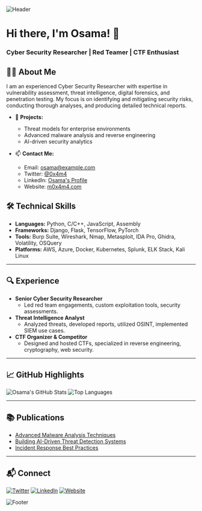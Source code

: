 ![Header](https://your-image-url.com/header-image)

# Hi there, I'm Osama! 👋

### Cyber Security Researcher | Red Teamer | CTF Enthusiast

## 🧑‍💻 About Me

I am an experienced Cyber Security Researcher with expertise in vulnerability assessment, threat intelligence, digital forensics, and penetration testing. My focus is on identifying and mitigating security risks, conducting thorough analyses, and producing detailed technical reports.

- 🔭 **Projects:**
  - Threat models for enterprise environments
  - Advanced malware analysis and reverse engineering
  - AI-driven security analytics

- 📫 **Contact Me:**
  - Email: osama@example.com
  - Twitter: [@0x4m4](https://twitter.com/0x4m4)
  - LinkedIn: [Osama's Profile](https://www.linkedin.com/in/osama)
  - Website: [m0x4m4.com](https://m0x4m4.com)

## 🛠️ Technical Skills

- **Languages:** Python, C/C++, JavaScript, Assembly
- **Frameworks:** Django, Flask, TensorFlow, PyTorch
- **Tools:** Burp Suite, Wireshark, Nmap, Metasploit, IDA Pro, Ghidra, Volatility, OSQuery
- **Platforms:** AWS, Azure, Docker, Kubernetes, Splunk, ELK Stack, Kali Linux

---

## 🔍 Experience

- **Senior Cyber Security Researcher**
  - Led red team engagements, custom exploitation tools, security assessments.
- **Threat Intelligence Analyst**
  - Analyzed threats, developed reports, utilized OSINT, implemented SIEM use cases.
- **CTF Organizer & Competitor**
  - Designed and hosted CTFs, specialized in reverse engineering, cryptography, web security.

---

## 📈 GitHub Highlights

![Osama's GitHub Stats](https://github-readme-stats.vercel.app/api?username=0x4m4&show_icons=true&theme=radical)
![Top Languages](https://github-readme-stats.vercel.app/api/top-langs/?username=0x4m4&layout=compact&theme=radical)

---

## 📚 Publications

- [Advanced Malware Analysis Techniques](https://m0x4m4.com/advanced-malware-analysis-techniques)
- [Building AI-Driven Threat Detection Systems](https://m0x4m4.com/building-ai-driven-threat-detection-systems)
- [Incident Response Best Practices](https://m0x4m4.com/incident-response-best-practices)

---

## 📬 Connect

[![Twitter](https://img.shields.io/badge/Twitter-1DA1F2?style=for-the-badge&logo=twitter&logoColor=white)](https://twitter.com/0x4m4)
[![LinkedIn](https://img.shields.io/badge/LinkedIn-0A66C2?style=for-the-badge&logo=linkedin&logoColor=white)](https://www.linkedin.com/in/osama)
[![Website](https://img.shields.io/badge/Website-000000?style=for-the-badge&logo=About.me&logoColor=white)](https://m0x4m4.com)

![Footer](https://your-image-url.com/footer-image)
